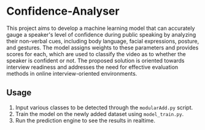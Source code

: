 # Confidence-Analyser

This project aims to develop a machine learning model that can accurately gauge a speaker's level of confidence during public speaking by analyzing their non-verbal cues, including body language, facial expressions, posture, and gestures. The model assigns weights to these parameters and provides scores for each, which are used to classify the video as to whether the speaker is confident or not. The proposed solution is oriented towards interview readiness and addresses the need for effective evaluation methods in online interview-oriented environments.


## Usage

1. Input various classes to be detected through the `modularAdd.py` script.
2. Train the model on the newly added dataset using `model_train.py`.
3. Run the prediction engine to see the results in realtime.
